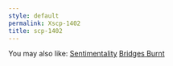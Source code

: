 ```yaml
---
style: default
permalink: Xscp-1402
title: scp-1402
---
```

You may also like:
[Sentimentality](http://scp-wiki.net/sentimentality)
[Bridges Burnt](http://scp-wiki.net/bridges-burnt)